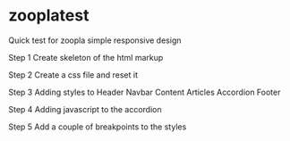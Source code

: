 # zooplatest
Quick test for zoopla simple responsive design

Step 1 
 Create skeleton of the html markup
 
Step 2 
  Create a css file and reset it
  
Step 3 
  Adding styles to 
    Header
    Navbar
    Content
      Articles
      Accordion
    Footer
    
Step 4
  Adding javascript to the accordion

Step 5 
  Add a couple of breakpoints to the styles
    
    
  
  
  
